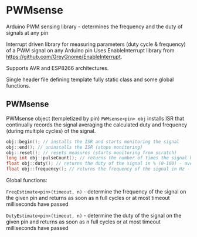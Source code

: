 # PWMsense
Arduino PWM sensing library - determines the frequency and the duty of signals at any pin

Interrupt driven library for measuring parameters (duty cycle & frequency) of a PWM signal on any Arduino pin 
Uses EnableInterrupt library from https://github.com/GreyGnome/EnableInterrupt.

Supports AVR and ESP8266 architectures.

Single header file defining template fully static class and some global functions.

## PWMsense

PWMsense object (templetized by pin) `PWMsense<pin> obj` installs ISR that continually records the signal averaging the calculated duty and frequency (during multiple cycles) of the signal. 
  
  ```C
  obj::begin(); // installs the ISR and starts monitoring the signal
  obj::end(); // uninstalls the ISR (stops monitoring)
  obj::reset(); // resets measures (starts monitoring from scratch)
  long int obj::pulseCount(); // returns the number of times the signal has changed (either raised or fallen) since the begin or reset has been called 
  float obj::duty(); // returns the duty of the signal in % (0-100) - averaged over all cycles since reset
  float obj::frequency(); // returns the frequency of the signal in Hz - averaged over all cycles since reset
  ```
  
  Global functions:

  `FreqEstimate<pin>(timeout, n)` - determine the frequency of the signal on the given pin and returns as soon as n full cycles or at most timeout milliseconds have passed
  
  `DutyEstimate<pin>(timeout, n)` - determine the duty of the signal on the given pin and returns as soon as n full cycles or at most timeout milliseconds have passed
  